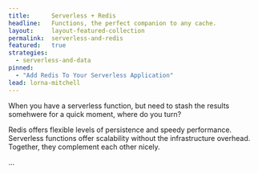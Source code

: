 ```yaml
---
title:      Serverless + Redis
headline:   Functions, the perfect companion to any cache.
layout:     layout-featured-collection
permalink:  serverless-and-redis
featured:   true
strategies: 
  - serverless-and-data
pinned: 
  - "Add Redis To Your Serverless Application"
lead: lorna-mitchell
---
```


When you have a serverless function, but need to stash the results somehwere for a quick moment, where do you turn?

Redis offers flexible levels of persistence and speedy performance. Serverless functions offer scalability without the infrastructure overhead. Together, they complement each other nicely.

...